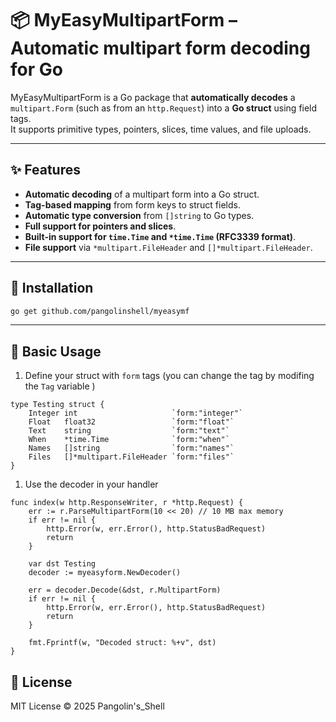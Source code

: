 # 📦 MyEasyMultipartForm – Automatic multipart form decoding for Go

MyEasyMultipartForm is a Go package that **automatically decodes** a `multipart.Form` (such as from an `http.Request`) into a **Go struct** using field tags.  
It supports primitive types, pointers, slices, time values, and file uploads.

---

## ✨ Features

- **Automatic decoding** of a multipart form into a Go struct.
- **Tag-based mapping** from form keys to struct fields.
- **Automatic type conversion** from `[]string` to Go types.
- **Full support for pointers and slices**.
- **Built-in support for `time.Time` and `*time.Time` (RFC3339 format)**.
- **File support** via `*multipart.FileHeader` and `[]*multipart.FileHeader`.

---

## 📝 Installation

```bash
go get github.com/pangolinshell/myeasymf
```
---

## 🚀 Basic Usage

1. Define your struct with `form` tags (you can change the tag by modifing the `Tag` variable )
```golang 
type Testing struct {
    Integer int                     `form:"integer"`
    Float   float32                 `form:"float"`
    Text    string                  `form:"text"`
    When    *time.Time              `form:"when"`
    Names   []string                `form:"names"`
    Files   []*multipart.FileHeader `form:"files"`
}
```
1. Use the decoder in your handler

```golang
func index(w http.ResponseWriter, r *http.Request) {
    err := r.ParseMultipartForm(10 << 20) // 10 MB max memory
    if err != nil {
        http.Error(w, err.Error(), http.StatusBadRequest)
        return
    }

    var dst Testing
    decoder := myeasyform.NewDecoder()

    err = decoder.Decode(&dst, r.MultipartForm)
    if err != nil {
        http.Error(w, err.Error(), http.StatusBadRequest)
        return
    }

    fmt.Fprintf(w, "Decoded struct: %+v", dst)
}
```

## 📜 License
MIT License © 2025 Pangolin's_Shell